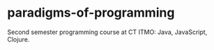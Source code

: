 # paradigms-of-programming
Second semester programming course at CT ITMO: Java, JavaScript, Clojure.
